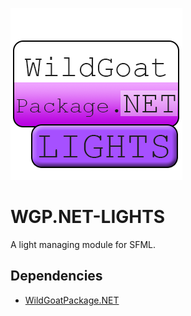 ![logo](https://github.com/WildGoat07/WGP.NET-LIGHTS/blob/master/logo.png)

# WGP.NET-LIGHTS

A light managing module for SFML.

## Dependencies

* [WildGoatPackage.NET](https://github.com/WildGoat07/WildGoatPackage.NET)
